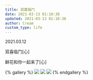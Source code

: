 ```yaml
---
title: 双喜临门
date: 2021-03-13 01:10:38
updated: 2021-03-13 01:10:38
author: Cream
custom_type: life
---
```


2021.03.12

双喜临门[心]

鲜花和你一起来了[心]

{% gallery %}
![](https://wx1.sinaimg.cn/mw690/007MoDDugy1gohlxwgd18j30u01ta7fw.jpg)
![](https://wx3.sinaimg.cn/mw690/007MoDDugy1gohlyd0f7xj30j60j6q4a.jpg)
![](https://wx1.sinaimg.cn/mw690/007MoDDugy1gohma4tip5j30u013z46f.jpg)
{% endgallery %}
